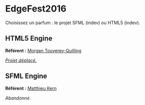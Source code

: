 # EdgeFest2016

Choisissez un parfum : le projet SFML (indev) ou HTML5 (indev).

## HTML5 Engine

**Référent :** [Morgan Touverey-Quilling](https://github.com/toverux)

*[Projet déplacé.](https://github.com/toverux/edgefest2016-html-platform)*

## SFML Engine

**Référent :** [Matthieu Kern](https://github.com/matthieukern)

*Abandonné.*
